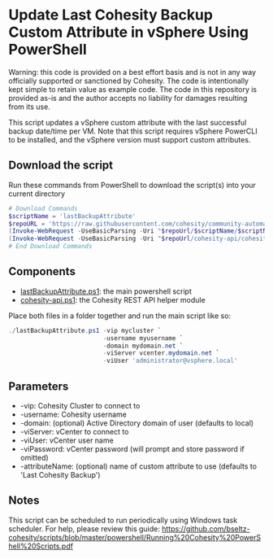 # Update Last Cohesity Backup Custom Attribute in vSphere Using PowerShell

Warning: this code is provided on a best effort basis and is not in any way officially supported or sanctioned by Cohesity. The code is intentionally kept simple to retain value as example code. The code in this repository is provided as-is and the author accepts no liability for damages resulting from its use.

This script updates a vSphere custom attribute with the last successful backup date/time per VM. Note that this script requires vSphere PowerCLI to be installed, and the vSphere version must support custom attributes.

## Download the script

Run these commands from PowerShell to download the script(s) into your current directory

```powershell
# Download Commands
$scriptName = 'lastBackupAttribute'
$repoURL = 'https://raw.githubusercontent.com/cohesity/community-automation-samples/main/powershell'
(Invoke-WebRequest -UseBasicParsing -Uri "$repoUrl/$scriptName/$scriptName.ps1").content | Out-File "$scriptName.ps1"; (Get-Content "$scriptName.ps1") | Set-Content "$scriptName.ps1"
(Invoke-WebRequest -UseBasicParsing -Uri "$repoUrl/cohesity-api/cohesity-api.ps1").content | Out-File cohesity-api.ps1; (Get-Content cohesity-api.ps1) | Set-Content cohesity-api.ps1
# End Download Commands
```

## Components

* [lastBackupAttribute.ps1](https://raw.githubusercontent.com/cohesity/community-automation-samples/main/powershell/lastBackupAttribute/lastBackupAttribute.ps1): the main powershell script
* [cohesity-api.ps1](https://raw.githubusercontent.com/cohesity/community-automation-samples/main/powershell/cohesity-api/cohesity-api.ps1): the Cohesity REST API helper module

Place both files in a folder together and run the main script like so:

```powershell
./lastBackupAttribute.ps1 -vip mycluster `
                          -username myusername `
                          -domain mydomain.net `
                          -viServer vcenter.mydomain.net `
                          -viUser 'administrator@vsphere.local'
```

## Parameters

* -vip: Cohesity Cluster to connect to
* -username: Cohesity username
* -domain: (optional) Active Directory domain of user (defaults to local)
* -viServer: vCenter to connect to
* -viUser: vCenter user name
* -viPassword: vCenter password (will prompt and store password if omitted)
* -attributeName: (optional) name of custom attribute to use (defaults to 'Last Cohesity Backup')

## Notes

This script can be scheduled to run periodically using Windows task scheduler. For help, please review this guide: <https://github.com/bseltz-cohesity/scripts/blob/master/powershell/Running%20Cohesity%20PowerShell%20Scripts.pdf>
